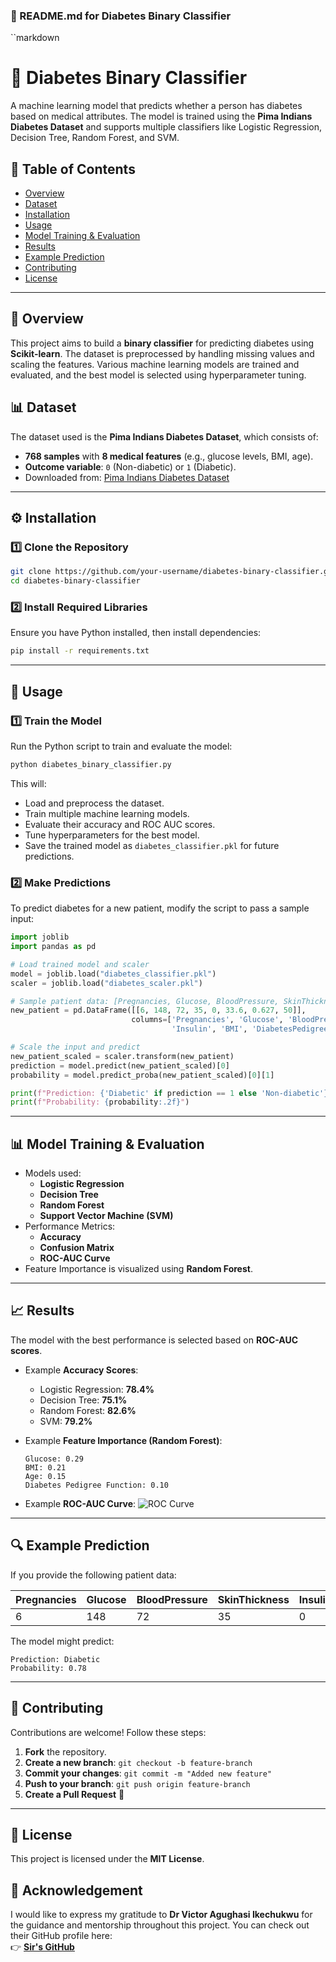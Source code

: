 ### **📌 README.md for Diabetes Binary Classifier**
``markdown
# 🏥 Diabetes Binary Classifier

A machine learning model that predicts whether a person has diabetes based on medical attributes. The model is trained using the **Pima Indians Diabetes Dataset** and supports multiple classifiers like Logistic Regression, Decision Tree, Random Forest, and SVM.

## 📖 Table of Contents
- [Overview](#-overview)
- [Dataset](#-dataset)
- [Installation](#-installation)
- [Usage](#-usage)
- [Model Training & Evaluation](#-model-training--evaluation)
- [Results](#-results)
- [Example Prediction](#-example-prediction)
- [Contributing](#-contributing)
- [License](#-license)

---

## 📌 Overview
This project aims to build a **binary classifier** for predicting diabetes using **Scikit-learn**. The dataset is preprocessed by handling missing values and scaling the features. Various machine learning models are trained and evaluated, and the best model is selected using hyperparameter tuning.

## 📊 Dataset
The dataset used is the **Pima Indians Diabetes Dataset**, which consists of:
- **768 samples** with **8 medical features** (e.g., glucose levels, BMI, age).
- **Outcome variable**: `0` (Non-diabetic) or `1` (Diabetic).
- Downloaded from: [Pima Indians Diabetes Dataset](https://raw.githubusercontent.com/jbrownlee/Datasets/master/pima-indians-diabetes.data.csv)

---

## ⚙️ Installation

### **1️⃣ Clone the Repository**
```bash
git clone https://github.com/your-username/diabetes-binary-classifier.git
cd diabetes-binary-classifier
```

### **2️⃣ Install Required Libraries**
Ensure you have Python installed, then install dependencies:

```bash
pip install -r requirements.txt
```

---

## 🚀 Usage

### **1️⃣ Train the Model**
Run the Python script to train and evaluate the model:

```bash
python diabetes_binary_classifier.py
```

This will:
- Load and preprocess the dataset.
- Train multiple machine learning models.
- Evaluate their accuracy and ROC AUC scores.
- Tune hyperparameters for the best model.
- Save the trained model as `diabetes_classifier.pkl` for future predictions.

### **2️⃣ Make Predictions**
To predict diabetes for a new patient, modify the script to pass a sample input:

```python
import joblib
import pandas as pd

# Load trained model and scaler
model = joblib.load("diabetes_classifier.pkl")
scaler = joblib.load("diabetes_scaler.pkl")

# Sample patient data: [Pregnancies, Glucose, BloodPressure, SkinThickness, Insulin, BMI, DiabetesPedigreeFunction, Age]
new_patient = pd.DataFrame([[6, 148, 72, 35, 0, 33.6, 0.627, 50]], 
                           columns=['Pregnancies', 'Glucose', 'BloodPressure', 'SkinThickness', 
                                    'Insulin', 'BMI', 'DiabetesPedigreeFunction', 'Age'])

# Scale the input and predict
new_patient_scaled = scaler.transform(new_patient)
prediction = model.predict(new_patient_scaled)[0]
probability = model.predict_proba(new_patient_scaled)[0][1]

print(f"Prediction: {'Diabetic' if prediction == 1 else 'Non-diabetic'}")
print(f"Probability: {probability:.2f}")
```

---

## 📊 Model Training & Evaluation

- Models used:
  - **Logistic Regression**
  - **Decision Tree**
  - **Random Forest**
  - **Support Vector Machine (SVM)**
- Performance Metrics:
  - **Accuracy**
  - **Confusion Matrix**
  - **ROC-AUC Curve**
- Feature Importance is visualized using **Random Forest**.

---

## 📈 Results
The model with the best performance is selected based on **ROC-AUC scores**.

- Example **Accuracy Scores**:
  - Logistic Regression: **78.4%**
  - Decision Tree: **75.1%**
  - Random Forest: **82.6%**
  - SVM: **79.2%**

- Example **Feature Importance (Random Forest)**:
  ```
  Glucose: 0.29
  BMI: 0.21
  Age: 0.15
  Diabetes Pedigree Function: 0.10
  ```

- Example **ROC-AUC Curve**:
  ![ROC Curve](feature_importance.png)

---

## 🔍 Example Prediction
If you provide the following patient data:

| Pregnancies | Glucose | BloodPressure | SkinThickness | Insulin | BMI  | DiabetesPedigreeFunction | Age |
|-------------|---------|--------------|--------------|---------|------|-------------------------|-----|
| 6           | 148     | 72           | 35           | 0       | 33.6 | 0.627                   | 50  |

The model might predict:
```
Prediction: Diabetic
Probability: 0.78
```

---

## 🤝 Contributing
Contributions are welcome! Follow these steps:
1. **Fork** the repository.
2. **Create a new branch**: `git checkout -b feature-branch`
3. **Commit your changes**: `git commit -m "Added new feature"`
4. **Push to your branch**: `git push origin feature-branch`
5. **Create a Pull Request** 🚀

---

## 📜 License
This project is licensed under the **MIT License**.

## 🔗 Acknowledgement
I would like to express my gratitude to **Dr Victor Agughasi Ikechukwu** for the guidance and mentorship throughout this project. You can check out their GitHub profile here:  
👉 **[Sir's GitHub](https://github.com/Victor-Ikechukwu)**

